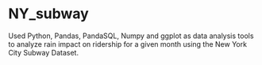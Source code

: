 # NY_subway
Used Python, Pandas, PandaSQL, Numpy and ggplot as data analysis tools to analyze rain impact on ridership for a given month using the New York City Subway Dataset.
